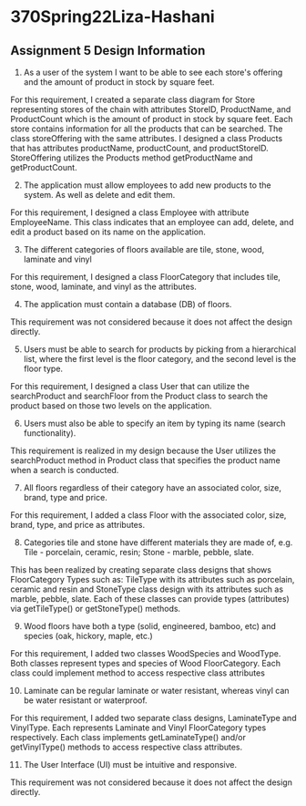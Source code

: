# 370Spring22Liza-Hashani

## Assignment 5 Design Information

1. As a user of the system I want to be able to see each store's offering and the amount of
product in stock by square feet.

For this requirement, I created a separate class diagram for Store representing stores of the chain with attributes StoreID, ProductName, and ProductCount which is the amount of product in stock by square feet. Each store contains information for all the products that can be searched. The class storeOffering with the same attributes. I designed a class Products that has attributes productName, productCount, and productStoreID. StoreOffering utilizes the Products method getProductName and getProductCount. 

2. The application must allow employees to add new products to the system. As well as
delete and edit them.

For this requirement, I designed a class Employee with attribute EmployeeName. This class indicates that an employee can add, delete, and edit a product based on its name on the application.


3. The different categories of floors available are tile, stone, wood, laminate and vinyl

For this requirement, I designed a class FloorCategory that includes tile, stone, wood, laminate, and vinyl as the attributes. 


4. The application must contain a database (DB) of floors.

This requirement was not considered because it does not affect the design directly.


5. Users must be able to search for products by picking from a hierarchical list, where the
first level is the floor category, and the second level is the floor type.

For this requirement, I designed a class User that can utilize the searchProduct and searchFloor from the Product class to search the product based on those two levels on the application.


6. Users must also be able to specify an item by typing its name (search functionality).

This requirement is realized in my design because the User utilizes the searchProduct method in Product class that specifies the product name when a search is conducted.


7. All floors regardless of their category have an associated color, size, brand, type and
price.

For this requirement, I added a class Floor with the associated color, size, brand, type, and price as attributes. 


8. Categories tile and stone have different materials they are made of, e.g. Tile - porcelain,
ceramic, resin; Stone - marble, pebble, slate.

This has been realized by creating separate class designs that shows FloorCategory Types such as: TileType with its attributes such as porcelain, ceramic and resin and StoneType class design with its attributes such as marble, pebble, slate. Each of these classes can provide types (attributes) via getTileType() or getStoneType() methods.

9. Wood floors have both a type (solid, engineered, bamboo, etc) and species (oak,
hickory, maple, etc.)

For this requirement, I added two classes WoodSpecies and WoodType. Both classes represent types and species of Wood FloorCategory. Each class could implement method to access respective class attributes


10. Laminate can be regular laminate or water resistant, whereas vinyl can be water
resistant or waterproof.

For this requirement, I added two separate class designs, LaminateType and VinylType. Each represents Laminate and Vinyl FloorCategory types respectively. Each class implements getLaminateType() and/or getVinylType() methods to access respective class attributes.


11. The User Interface (UI) must be intuitive and responsive.

This requirement was not considered because it does not affect the design directly.



